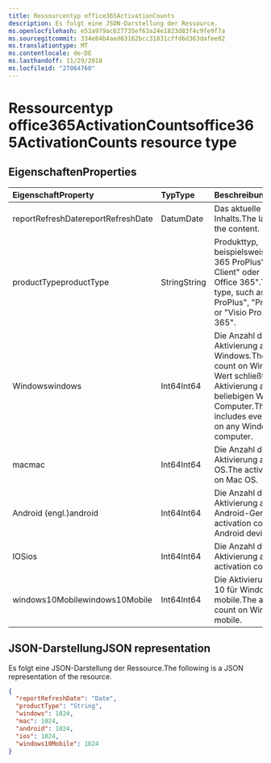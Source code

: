 ```yaml
---
title: Ressourcentyp office365ActivationCounts
description: Es folgt eine JSON-Darstellung der Ressource.
ms.openlocfilehash: e53a979ac627735ef63a24e1823d83f4c9fe9f7a
ms.sourcegitcommit: 334e84b4aed63162bcc31831cffd6d363dafee02
ms.translationtype: MT
ms.contentlocale: de-DE
ms.lasthandoff: 11/29/2018
ms.locfileid: "27064760"
---
```

# <a name="office365activationcounts-resource-type"></a><span data-ttu-id="2e9e6-103">Ressourcentyp office365ActivationCounts</span><span class="sxs-lookup"><span data-stu-id="2e9e6-103">office365ActivationCounts resource type</span></span>

## <a name="properties"></a><span data-ttu-id="2e9e6-104">Eigenschaften</span><span class="sxs-lookup"><span data-stu-id="2e9e6-104">Properties</span></span>

| <span data-ttu-id="2e9e6-105">Eigenschaft</span><span class="sxs-lookup"><span data-stu-id="2e9e6-105">Property</span></span>          | <span data-ttu-id="2e9e6-106">Typ</span><span class="sxs-lookup"><span data-stu-id="2e9e6-106">Type</span></span>   | <span data-ttu-id="2e9e6-107">Beschreibung</span><span class="sxs-lookup"><span data-stu-id="2e9e6-107">Description</span></span>                              |
| :---------------- | :----- | ---------------------------------------- |
| <span data-ttu-id="2e9e6-108">reportRefreshDate</span><span class="sxs-lookup"><span data-stu-id="2e9e6-108">reportRefreshDate</span></span> | <span data-ttu-id="2e9e6-109">Datum</span><span class="sxs-lookup"><span data-stu-id="2e9e6-109">Date</span></span>   | <span data-ttu-id="2e9e6-110">Das aktuelle Datum des Inhalts.</span><span class="sxs-lookup"><span data-stu-id="2e9e6-110">The latest date of the content.</span></span>          |
| <span data-ttu-id="2e9e6-111">productType</span><span class="sxs-lookup"><span data-stu-id="2e9e6-111">productType</span></span>       | <span data-ttu-id="2e9e6-112">String</span><span class="sxs-lookup"><span data-stu-id="2e9e6-112">String</span></span> | <span data-ttu-id="2e9e6-113">Produkttyp, beispielsweise "Office 365 ProPlus", "Project-Client" oder "Visio Pro für Office 365".</span><span class="sxs-lookup"><span data-stu-id="2e9e6-113">The product type, such as "Office 365 ProPlus", "Project Client", or "Visio Pro for Office 365".</span></span> |
| <span data-ttu-id="2e9e6-114">Windows</span><span class="sxs-lookup"><span data-stu-id="2e9e6-114">windows</span></span>           | <span data-ttu-id="2e9e6-115">Int64</span><span class="sxs-lookup"><span data-stu-id="2e9e6-115">Int64</span></span>  | <span data-ttu-id="2e9e6-116">Die Anzahl der Aktivierung auf Windows.</span><span class="sxs-lookup"><span data-stu-id="2e9e6-116">The activation count on Windows.</span></span> <span data-ttu-id="2e9e6-117">Dieser Wert schließt alle Aktivierung auf einem beliebigen Windows-Computer.</span><span class="sxs-lookup"><span data-stu-id="2e9e6-117">This number includes every activation on any Windows computer.</span></span> |
| <span data-ttu-id="2e9e6-118">mac</span><span class="sxs-lookup"><span data-stu-id="2e9e6-118">mac</span></span>               | <span data-ttu-id="2e9e6-119">Int64</span><span class="sxs-lookup"><span data-stu-id="2e9e6-119">Int64</span></span>  | <span data-ttu-id="2e9e6-120">Die Anzahl der Aktivierung auf Mac OS.</span><span class="sxs-lookup"><span data-stu-id="2e9e6-120">The activation count on Mac OS.</span></span>          |
| <span data-ttu-id="2e9e6-121">Android (engl.)</span><span class="sxs-lookup"><span data-stu-id="2e9e6-121">android</span></span>           | <span data-ttu-id="2e9e6-122">Int64</span><span class="sxs-lookup"><span data-stu-id="2e9e6-122">Int64</span></span>  | <span data-ttu-id="2e9e6-123">Die Anzahl der Aktivierung auf einer Android-Gerät.</span><span class="sxs-lookup"><span data-stu-id="2e9e6-123">The activation count on an Android device.</span></span>  |
| <span data-ttu-id="2e9e6-124">IOS</span><span class="sxs-lookup"><span data-stu-id="2e9e6-124">ios</span></span>               | <span data-ttu-id="2e9e6-125">Int64</span><span class="sxs-lookup"><span data-stu-id="2e9e6-125">Int64</span></span>  | <span data-ttu-id="2e9e6-126">Die Anzahl der Aktivierung auf iOS.</span><span class="sxs-lookup"><span data-stu-id="2e9e6-126">The activation count on iOS.</span></span>             |
| <span data-ttu-id="2e9e6-127">windows10Mobile</span><span class="sxs-lookup"><span data-stu-id="2e9e6-127">windows10Mobile</span></span>   | <span data-ttu-id="2e9e6-128">Int64</span><span class="sxs-lookup"><span data-stu-id="2e9e6-128">Int64</span></span>  | <span data-ttu-id="2e9e6-129">Die Aktivierung zählen auf 10 für Windows mobile.</span><span class="sxs-lookup"><span data-stu-id="2e9e6-129">The activation count on Windows 10 mobile.</span></span> |

## <a name="json-representation"></a><span data-ttu-id="2e9e6-130">JSON-Darstellung</span><span class="sxs-lookup"><span data-stu-id="2e9e6-130">JSON representation</span></span>

<span data-ttu-id="2e9e6-131">Es folgt eine JSON-Darstellung der Ressource.</span><span class="sxs-lookup"><span data-stu-id="2e9e6-131">The following is a JSON representation of the resource.</span></span>

<!-- {
  "blockType": "resource",
  "@odata.type": "microsoft.graph.office365ActivationCounts"
} -->

```json
{
  "reportRefreshDate": "Date", 
  "productType": "String", 
  "windows": 1024, 
  "mac": 1024, 
  "android": 1024, 
  "ios": 1024, 
  "windows10Mobile": 1024
}
```
